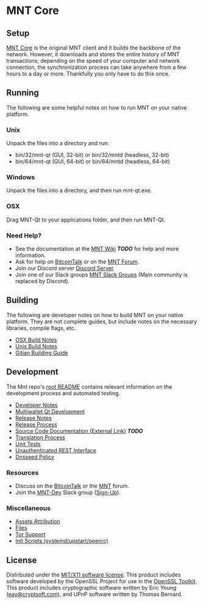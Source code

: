 MNT Core
=====================

Setup
---------------------
[MNT Core](http://mnt.org/wallet) is the original MNT client and it builds the backbone of the network. However, it downloads and stores the entire history of MNT transactions; depending on the speed of your computer and network connection, the synchronization process can take anywhere from a few hours to a day or more. Thankfully you only have to do this once.

Running
---------------------
The following are some helpful notes on how to run MNT on your native platform.

### Unix

Unpack the files into a directory and run:

- bin/32/mnt-qt (GUI, 32-bit) or bin/32/mntd (headless, 32-bit)
- bin/64/mnt-qt (GUI, 64-bit) or bin/64/mntd (headless, 64-bit)

### Windows

Unpack the files into a directory, and then run mnt-qt.exe.

### OSX

Drag MNT-Qt to your applications folder, and then run MNT-Qt.

### Need Help?

* See the documentation at the [MNT Wiki](https://en.bitcoin.it/wiki/Main_Page) ***TODO***
for help and more information.
* Ask for help on [BitcoinTalk](https://bitcointalk.org/index.php?topic=1262920.0) or on the [MNT Forum](http://forum.mnt.org/).
* Join our Discord server [Discord Server](https://discord.mnt.org)
* Join one of our Slack groups [MNT Slack Groups](https://mnt.org/slack-logins/) (Main community is replaced by Discord).

Building
---------------------
The following are developer notes on how to build MNT on your native platform. They are not complete guides, but include notes on the necessary libraries, compile flags, etc.

- [OSX Build Notes](build-osx.md)
- [Unix Build Notes](build-unix.md)
- [Gitian Building Guide](gitian-building.md)

Development
---------------------
The Mnt  repo's [root README](https://github.com/MNTracker/MNT/blob/master/README.md) contains relevant information on the development process and automated testing.

- [Developer Notes](developer-notes.md)
- [Multiwallet Qt Development](multiwallet-qt.md)
- [Release Notes](release-notes.md)
- [Release Process](release-process.md)
- [Source Code Documentation (External Link)](https://dev.visucore.com/bitcoin/doxygen/) ***TODO***
- [Translation Process](translation_process.md)
- [Unit Tests](unit-tests.md)
- [Unauthenticated REST Interface](REST-interface.md)
- [Dnsseed Policy](dnsseed-policy.md)

### Resources

* Discuss on the [BitcoinTalk](https://bitcointalk.org/index.php?topic=1262920.0) or the [MNT](http://forum.mnt.org/) forum.
* Join the [MNT-Dev](https://mnt-dev.slack.com/) Slack group ([Sign-Up](https://mnt-dev.herokuapp.com/)).

### Miscellaneous
- [Assets Attribution](assets-attribution.md)
- [Files](files.md)
- [Tor Support](tor.md)
- [Init Scripts (systemd/upstart/openrc)](init.md)

License
---------------------
Distributed under the [MIT/X11 software license](http://www.opensource.org/licenses/mit-license.php).
This product includes software developed by the OpenSSL Project for use in the [OpenSSL Toolkit](https://www.openssl.org/). This product includes
cryptographic software written by Eric Young ([eay@cryptsoft.com](mailto:eay@cryptsoft.com)), and UPnP software written by Thomas Bernard.
